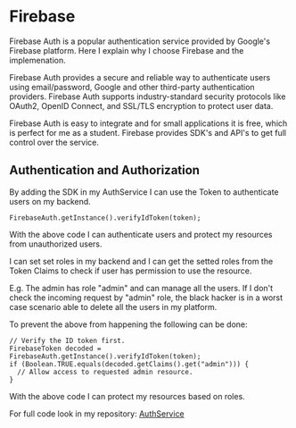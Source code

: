 # Firebase

Firebase Auth is a popular authentication service provided by Google's Firebase platform. Here I explain why I choose Firebase and the implemenation.

Firebase Auth provides a secure and reliable way to authenticate users using email/password, Google and other third-party authentication providers. Firebase Auth supports industry-standard security protocols like OAuth2, OpenID Connect, and SSL/TLS encryption to protect user data.

Firebase Auth is easy to integrate and for small applications it is free, which is perfect for me as a student. Firebase provides SDK's and API's to get full control over the service. 

## Authentication and Authorization 

By adding the SDK in my AuthService I can use the Token to authenticate users on my backend. 

```
FirebaseAuth.getInstance().verifyIdToken(token);
```

With the above code I can authenticate users and protect my resources from unauthorized users.

I can set set roles in my backend and I can get the setted roles from the Token Claims to check if user has permission to use the resource. 

E.g. The admin has role "admin" and can manage all the users. If I don't check the incoming request by "admin" role, the black hacker is in a worst case scenario able to delete all the users in my platform. 

To prevent the above from happening the following can be done:
```
// Verify the ID token first.
FirebaseToken decoded = FirebaseAuth.getInstance().verifyIdToken(token);
if (Boolean.TRUE.equals(decoded.getClaims().get("admin"))) {
  // Allow access to requested admin resource.
}
```

With the above code I can protect my resources based on roles.

For full code look in my repository: [AuthService](https://github.com/Adv-Software-DeKeet/DeKeet-AuthService)